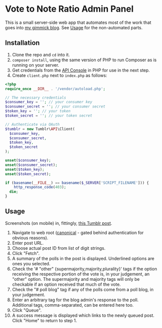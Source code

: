 # Vote to Note Ratio Admin Panel
This is a small server-side web app that automates most of the work that goes into [my gimmick blog](https://tumblr.com/vote-to-note-ratio). See [Usage](#usage) for the non-automated parts.

## Installation
1. Clone the repo and `cd` into it.
2. `composer install`, using the same version of PHP to run Composer as is running on your server.
3. Get credentials from the [API Console](https://api.tumblr.com/console/calls/user/info) in PHP for use in the next step.
3. Create `client.php` next to `index.php` as follows:
```php
<?php
require_once __DIR__ . '/vendor/autoload.php';

// The necessary credentials
$consumer_key = ''; // your consumer key
$consumer_secret = ''; // your consumer secret
$token_key = ''; // your token
$token_secret = ''; // your token secret

// Authenticate via OAuth
$tumblr = new Tumblr\API\Client(
  $consumer_key,
  $consumer_secret,
  $token_key,
  $token_secret
);

unset($consumer_key);
unset($consumer_secret);
unset($token_key);
unset($token_secret);

if (basename(__FILE__) == basename($_SERVER['SCRIPT_FILENAME'])) {
	http_response_code(403);
  die;
}
```

## Usage
Screenshots (on mobile) in, fittingly, [this Tumblr post](https://www.tumblr.com/vote-to-note-ratio/764470328838766592).
1. Navigate to web root ([canonical](https://vtnr.abyx.dev) - gated behind authentication for obvious reasons).
2. Enter post URL.
3. Choose actual post ID from list of digit strings.
4. Click "Fetch".
5. A summary of the polls in the post is displayed. Underlined options are ones you selected.
6. Check the '# "other" {supermajority,majority,plurality}' tags if the option receiving the respective portion of the vote is, in your judgement, an "other" option. The supermajority and majority tags will only be checkable if an option received that much of the vote.
7. Check the "# poll blog" tag if any of the polls come from a poll blog, in your judgement.
8. Enter an arbitrary tag for the blog admin's response to the poll. Additional tags, comma-separated, can be entered here too.
9. Click "Queue".
10. A success message is displayed which links to the newly queued post. Click "Home" to return to step 1.
